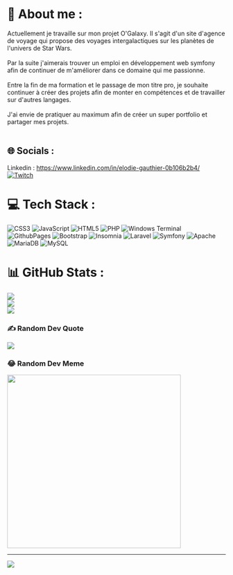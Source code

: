# 💫 About me :
Actuellement je travaille sur mon projet O'Galaxy. Il s'agit d'un site d'agence de voyage qui propose des voyages intergalactiques sur les planètes de l'univers de Star Wars.<br><br>Par la suite j'aimerais trouver un emploi en développement web symfony afin de continuer de m'améliorer dans ce domaine qui me passionne.<br><br>Entre la fin de ma formation et le passage de mon titre pro, je souhaite continuer à créer des projets afin de monter en compétences et de travailler sur d'autres langages.<br><br>J'ai envie de pratiquer au maximum afin de créer un super portfolio et partager mes projets. <br><br>


## 🌐 Socials :
Linkedin : https://www.linkedin.com/in/elodie-gauthier-0b106b2b4/ 
[![Twitch](https://img.shields.io/badge/Twitch-%239146FF.svg?logo=Twitch&logoColor=white)](https://twitch.tv/pumpkinpsycho) <br>

# 💻 Tech Stack :
![CSS3](https://img.shields.io/badge/css3-%231572B6.svg?style=flat&logo=css3&logoColor=white) ![JavaScript](https://img.shields.io/badge/javascript-%23323330.svg?style=flat&logo=javascript&logoColor=%23F7DF1E) ![HTML5](https://img.shields.io/badge/html5-%23E34F26.svg?style=flat&logo=html5&logoColor=white) ![PHP](https://img.shields.io/badge/php-%23777BB4.svg?style=flat&logo=php&logoColor=white) ![Windows Terminal](https://img.shields.io/badge/Windows%20Terminal-%234D4D4D.svg?style=flat&logo=windows-terminal&logoColor=white) ![GithubPages](https://img.shields.io/badge/github%20pages-121013?style=flat&logo=github&logoColor=white) ![Bootstrap](https://img.shields.io/badge/bootstrap-%238511FA.svg?style=flat&logo=bootstrap&logoColor=white) ![Insomnia](https://img.shields.io/badge/Insomnia-black?style=flat&logo=insomnia&logoColor=5849BE) ![Laravel](https://img.shields.io/badge/laravel-%23FF2D20.svg?style=flat&logo=laravel&logoColor=white) ![Symfony](https://img.shields.io/badge/symfony-%23000000.svg?style=flat&logo=symfony&logoColor=white) ![Apache](https://img.shields.io/badge/apache-%23D42029.svg?style=flat&logo=apache&logoColor=white) ![MariaDB](https://img.shields.io/badge/MariaDB-003545?style=flat&logo=mariadb&logoColor=white) ![MySQL](https://img.shields.io/badge/mysql-%2300000f.svg?style=flat&logo=mysql&logoColor=white)
# 📊 GitHub Stats :
![](https://github-readme-stats.vercel.app/api?username=Elodie-GAUTHIER&theme=dark&hide_border=true&include_all_commits=true&count_private=false)<br/>
![](https://github-readme-streak-stats.herokuapp.com/?user=Elodie-GAUTHIER&theme=dark&hide_border=true)<br/>
![](https://github-readme-stats.vercel.app/api/top-langs/?username=Elodie-GAUTHIER&theme=dark&hide_border=true&include_all_commits=true&count_private=false&layout=compact)

### ✍️ Random Dev Quote
![](https://quotes-github-readme.vercel.app/api?type=vetical&theme=tokyonight)

### 😂 Random Dev Meme
<img src='https://randommeme-five.vercel.app/' style="height: 400px;"/>

---
[![](https://visitcount.itsvg.in/api?id=Elodie-GAUTHIER&icon=5&color=0)](https://visitcount.itsvg.in)

<!-- Proudly created with GPRM ( https://gprm.itsvg.in ) -->
